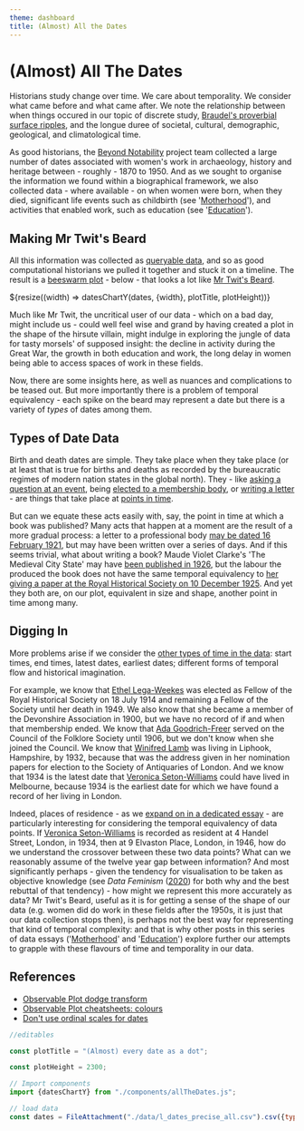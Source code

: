 ```yaml
---
theme: dashboard
title: (Almost) All the Dates
---
```



# (Almost) All The Dates

Historians study change over time. We care about temporality. We consider what came before and what came after. We note the relationship between when things occured in our topic of discrete study, [Braudel's proverbial surface ripples](https://archive.org/details/mediterranean0001unse), and the longue duree of societal, cultural, demographic, geological, and climatological time.

As good historians, the [Beyond Notability](https://beyondnotability.org/) project team collected a large number of dates associated with women's work in archaeology, history and heritage between - roughly - 1870 to 1950. And as we sought to organise the information we found within a biographical framework, we also collected data - where available - on when women were born, when they died, significant life events such as childbirth (see '[Motherhood](https://beyond-notability.github.io/beyond-notability-observable-essays/mothers.html)'), and activities that enabled work, such as education (see '[Education](https://beyond-notability.github.io/beyond-notability-observable-essays/education.html)').

## Making Mr Twit's Beard

All this information was collected as [queryable data](beyond-notability.wikibase.cloud/), and so as good computational historians we pulled it together and stuck it on a timeline. The result is a [beeswarm plot](https://observablehq.com/@d3/beeswarm/2) - below - that looks a lot like [Mr Twit's Beard](https://en.wikipedia.org/wiki/The_Twits).

<div class="grid grid-cols-1">
  <div class="card">
    ${resize((width) => datesChartY(dates, {width}, plotTitle, plotHeight))}
  </div>
</div>

Much like Mr Twit, the uncritical user of our data - which on a bad day, might include us - could well feel wise and grand by having created a plot in the shape of the hirsute villain, might indulge in exploring the jungle of data for tasty morsels' of supposed insight: the decline in activity during the Great War, the growth in both education and work, the long delay in women being able to access spaces of work in these fields.

Now, there are some insights here, as well as nuances and complications to be teased out. But more importantly there is a problem of temporal equivalency - each spike on the beard may represent a date but there is a variety of *types* of dates among them.

## Types of Date Data

Birth and death dates are simple. They take place when they take place (or at least that is true for births and deaths as recorded by the bureaucratic regimes of modern nation states in the global north). They - like [asking a question at an event](https://beyond-notability.wikibase.cloud/wiki/Property:P23), being [elected to a membership body](https://beyond-notability.wikibase.cloud/wiki/Property:P7), or [writing a letter](https://beyond-notability.wikibase.cloud/wiki/Property:P73) - are things that take place at [points in time](https://beyond-notability.wikibase.cloud/wiki/Property:P1).

But can we equate these acts easily with, say, the point in time at which a book was published? Many acts that happen at a moment are the result of a more gradual process: a letter to a professional body [may be dated 16 February 1921](https://beyond-notability.wikibase.cloud/wiki/Item:Q577), but may have been written over a series of days. And if this seems trivial, what about writing a book? Maude Violet Clarke's 'The Medieval City State' may have [been published in 1926](https://beyond-notability.wikibase.cloud/wiki/Item:Q381), but the labour the produced the book does not have the same temporal equivalency to [her giving a paper at the Royal Historical Society on 10 December 1925](https://beyond-notability.wikibase.cloud/wiki/Item:Q374). And yet they both are, on our plot, equivalent in size and shape, another point in time among many.

## Digging In

More problems arise if we consider the [other types of time in the data](https://beyond-notability.wikibase.cloud/wiki/Special:WhatLinksHere/Item:Q94): start times, end times, latest dates, earliest dates; different forms of temporal flow and historical imagination.

For example, we know that [Ethel Lega-Weekes](https://beyond-notability.wikibase.cloud/wiki/Item:Q954) was elected as Fellow of the Royal Historical Society on 18 July 1914 and remaining a Fellow of the Society until her death in 1949. We also know that she became a member of the Devonshire Association in 1900, but we have no record of if and when that membership ended. We know that [Ada Goodrich-Freer](https://beyond-notability.wikibase.cloud/wiki/Item:Q747) served on the Council of the Folklore Society until 1906, but we don't know when she joined the Council. We know that [Winifred Lamb](https://beyond-notability.wikibase.cloud/wiki/Item:Q238) was living in Liphook, Hampshire, by 1932, because that was the address given in her nomination papers for election to the Society of Antiquaries of London. And we know that 1934 is the latest date that [Veronica Seton-Williams](https://beyond-notability.wikibase.cloud/wiki/Item:Q1176) could have lived in Melbourne, because 1934 is the earliest date for which we have found a record of her living in London.

Indeed, places of residence - as we [expand on in a dedicated essay](https://beyond-notability.github.io/beyond-notability-observable-essays/residence.html) - are particularly interesting for considering the temporal equivalency of data points. If [Veronica Seton-Williams](https://beyond-notability.wikibase.cloud/wiki/Item:Q1176) is recorded as resident at 4 Handel Street, London, in 1934, then at 9 Elvaston Place, London, in 1946, how do we understand the crossover between these two data points? What can we reasonably assume of the twelve year gap between information? And most significantly perhaps - given the tendency for visualisation to be taken as objective knowledge (see *Data Feminism* ([2020](https://data-feminism.mitpress.mit.edu/pub/5evfe9yd/release/5)) for both why and the best rebuttal of that tendency) - how might we represent this more accurately as data? Mr Twit's Beard, useful as it is for getting a sense of the shape of our data (e.g. women did do work in these fields after the 1950s, it is just that our data collection stops then), is perhaps not the best way for representing that kind of temporal complexity: and that is why other posts in this series of data essays ('[Motherhood](https://beyond-notability.github.io/beyond-notability-observable-essays/mothers.html)' and '[Education](https://beyond-notability.github.io/beyond-notability-observable-essays/education.html)') explore further our attempts to grapple with these flavours of time and temporality in our data.

## References

- [Observable Plot dodge transform](https://observablehq.com/plot/transforms/dodge)
- [Observable Plot cheatsheets: colours](https://observablehq.com/@observablehq/plot-cheatsheets-colors)
- [Don't use ordinal scales for dates](https://observablehq.com/@tophtucker/dont-use-ordinal-scales-for-dates)


```js 
//editables

const plotTitle = "(Almost) every date as a dot";

const plotHeight = 2300;
```



```js
// Import components
import {datesChartY} from "./components/allTheDates.js";
```


```js
// load data
const dates = FileAttachment("./data/l_dates_precise_all.csv").csv({typed: true});
```


